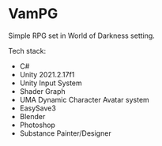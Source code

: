 # VamPG
 Simple RPG set in World of Darkness setting.
 
 Tech stack:
 - C#
 - Unity 2021.2.17f1
 - Unity Input System
 - Shader Graph
 - UMA Dynamic Character Avatar system
 - EasySave3
 - Blender
 - Photoshop
 - Substance Painter/Designer
